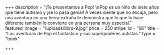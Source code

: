 +++
description = "¡Te presentamos a Pop!  \nPop es un niño de siete años que tiene autismo y ¡se lo pasa genial! A veces siente que no encaja, pero una aventura en una tierra extraña le demuestra que lo que lo hace diferente también lo convierte en una persona muy especial."
featured_image = "/uploads/libro-9.jpg"
price = 250
stripe_id = "iiiii"
title = "Las aventuras de Pop el fantástico y sus superpoderes autistas."
type = "book"

+++

